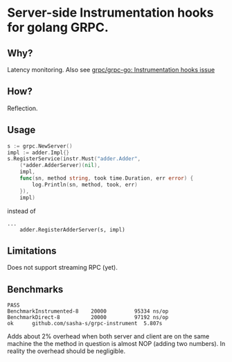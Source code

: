 # Server-side Instrumentation hooks for golang GRPC.

## Why?
Latency monitoring.
Also see [grpc/grpc-go: Instrumentation hooks issue](https://github.com/grpc/grpc-go/issues/240)

## How?
Reflection.

## Usage
```go
s := grpc.NewServer()
impl := adder.Impl{}
s.RegisterService(instr.Must("adder.Adder",
    (*adder.AdderServer)(nil),
    impl,
    func(sn, method string, took time.Duration, err error) {
	    log.Println(sn, method, took, err)
    }),
    impl)
```

instead of

```
...
    adder.RegisterAdderServer(s, impl)
```

## Limitations
Does not support streaming RPC (yet).

## Benchmarks

```
PASS
BenchmarkInstrumented-8	   20000	     95334 ns/op
BenchmarkDirect-8      	   20000	     97192 ns/op
ok  	github.com/sasha-s/grpc-instrument	5.807s
```

Adds about 2% overhead when both server and client are on the same machine the the method in question is almost NOP (adding two numbers). In reality the overhead should be negligible.
